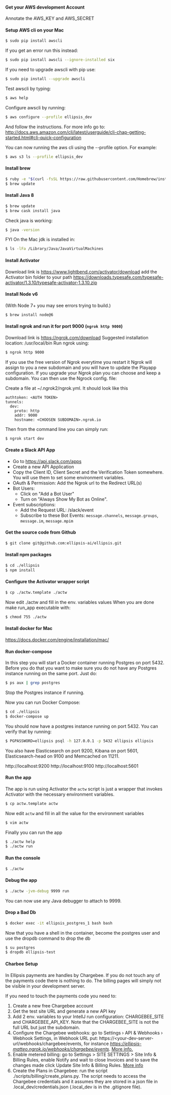 #### Get your AWS development Account
Annotate the AWS_KEY and AWS_SECRET

#### Setup AWS cli on your Mac
```bash
$ sudo pip install awscli
```
If you get an error run this instead:
```bash
$ sudo pip install awscli --ignore-installed six
```
If you need to upgrade awscli with pip use:
```bash
$ sudo pip install --upgrade awscli
```
Test awscli by typing:
```bash
$ aws help
```
Configure awscli by running:
```bash
$ aws configure --profile ellipsis_dev
```
And follow the instructions.
For more info go to: http://docs.aws.amazon.com/cli/latest/userguide/cli-chap-getting-started.html#cli-quick-configuration


You can now running the aws cli using the --profile option.
For example:

```bash
$ aws s3 ls --profile ellipsis_dev
```

#### Install brew
```bash
$ ruby -e "$(curl -fsSL https://raw.githubusercontent.com/Homebrew/install/master/install)"
$ brew update
```

#### Install Java 8
```bash
$ brew update
$ brew cask install java
```

Check java is working:
```bash
$ java -version
```

FYI On the Mac jdk is installed in:
```bash
$ ls -lFa /Library/Java/JavaVirtualMachines
```

#### Install Activator
Download link is https://www.lightbend.com/activator/download
add the Activator bin folder to your path
https://downloads.typesafe.com/typesafe-activator/1.3.10/typesafe-activator-1.3.10.zip


#### Install Node v6
(With Node 7+ you may see errors trying to build.)
```bash
$ brew install node@6
```

#### Install ngrok and run it for port 9000 (`ngrok http 9000`)
Download link is https://ngrok.com/download
Suggested installation location: /usr/local/bin
Run ngrok using:
```bash
$ ngrok http 9000
```
If you use the free version of Ngrok everytime you restart it Ngrok will assign to you a new
subdomain and you will have to update the Playapp configuration. If you upgrade your Ngrok plan
you can choose and keep a subdomain. You can then use the Ngrock config. file:

Create a file at ~/.ngrok2/ngrok.yml. It should look like this

```
authtoken: <AUTH TOKEN>
tunnels:
  dev:
    proto: http
    addr: 9000
    hostname: <CHOOSEN SUBDOMAIN>.ngrok.io
```
Then from the command line you can simply run:

```bash
$ ngrok start dev
```


#### Create a Slack API App
- Go to https://api.slack.com/apps
- Create a new API Application
- Copy the Client ID, Client Secret and the Verification Token somewhere. You will use them to
  set some environment variables.
- OAuth & Permission: Add the Ngrok url to the Redirect URL(s)
- Bot Users:
  - Click on "Add a Bot User"
  - Turn on "Always Show My Bot as Online".
- Event subscriptions:
  - Add the Request URL: <ngrok url>/slack/event
  - Subscribe to these Bot Events: `message.channels`, `message.groups`, `message.im`, `message.mpim`

#### Get the source code from Github
```bash
$ git clone git@github.com:ellipsis-ai/ellipsis.git
```

#### Install npm packages
```bash
$ cd ./ellipsis
$ npm install
```

#### Configure the Activator wrapper script
```bash
$ cp ./actw.template ./actw
```
Now edit ./actw and fill in the env. variables values
When you are done make run_app executable with:
```bash
$ chmod 755 ./actw
```

#### Install docker for Mac
https://docs.docker.com/engine/installation/mac/

#### Run docker-compose
In this step you will start a Docker container running Postgres on port 5432.
Before you do that you want to make sure you do not have any Postgres instance
running on the same port. Just do:

```bash
$ ps aux | grep postgres
```
Stop the Postgres instance if running.

Now you can run Docker Compose:

```bash
$ cd ./ellipsis
$ docker-compose up
```
You should now have a postgres instance running on port 5432.
You can verify that by running:

```bash
$ PGPASSWORD=ellipsis psql -h 127.0.0.1 -p 5432 ellipsis ellipsis
```

You also have Elasticsearch on port 9200, Kibana on port 5601, Elasticsearch-head
on 9100 and Memcached on 11211.

http://localhost:9200
http://localhost:9100
http://localhost:5601


#### Run the app
The app is run using Activator the `actw` script is just a wrapper that invokes
Activator with the necessary environment variables.

```bash
$ cp actw.template actw
```
Now edit `actw` and fill in all the value for the environment variables

```bash
$ vim actw
```
Finally you can run the app

```bash
$ ./actw help
$ ./actw run
```

#### Run the console
```bash
$ ./actw
```

#### Debug the app
```bash
$ ./actw -jvm-debug 9999 run
```
You can now use any Java debugger to attach to 9999.


#### Drop a Bad Db
```bash
$ docker exec -it ellipsis_postgres_1 bash bash
```
Now that you have a shell in the container, become the postgres user and use
the dropdb command to drop the db

```bash
$ su postgres
$ dropdb ellipsis-test
```


#### Charbee Setup
In Ellipsis payments are handles by Chargebee. If you do not touch any of the
payments code there is nothing to do. The billing pages will simply not be visible
in your development server.

If you need to touch the payments code you need to:
1. Create a new free Chargebee account
2. Get the test site URL and generate a new API key
3. Add 2 env. variables to your IntellJ run configuration: CHARGEBEE_SITE and CHARGEBEE_API_KEY. 
Note that the CHARGEBEE_SITE is not the full URL but just the subdomain.
4. Configure the Chargebee webhooks:  go to Settings › API & Webhooks › Webhook Settings, in 
Webhook URL put: https://<your-dev-server-url/webhooks/chargebee/events, for instance 
_https://ellipsis-matteo.ngrok.io/webhooks/chargebee/events_. 
[More info.](https://www.chargebee.com/docs/webhook_settings.html)
5. Enable metered billing: go to Settings > SITE SETTINGS > Site Info & Billing Rules, 
enable Notify and wait to close Invoices and to save the changes made click Update Site
Info & Billing Rules. [More info](https://www.chargebee.com/docs/metered_billing.html)
6. Create the Plans in Chargebee: run the script ./scripts/billing/create_plans.py.
The script needs to access the Chargebee credentials and it assumes they are stored in a json
file in .local_dev/credentials.json (.local_dev is in the .gitignore file). 
